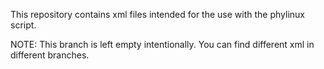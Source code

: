 This repository contains xml files intended for the use with the phylinux script.

NOTE: This branch is left empty intentionally. You can find different xml in different branches.
